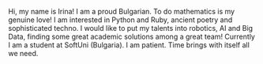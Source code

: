 Hi, my name is Irina! I am a proud Bulgarian. To do mathematics is my genuine love!
I am interested in Python and Ruby, ancient poetry and sophisticated techno. I would like to put my talents into robotics, AI and Big Data, finding some great academic solutions among a great team!
Currently I am a student at SoftUni (Bulgaria).
I am patient. Time brings with itself all we need.
